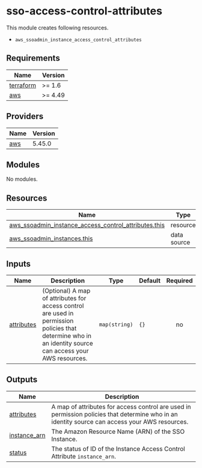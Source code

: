 # sso-access-control-attributes

This module creates following resources.

- `aws_ssoadmin_instance_access_control_attributes`

<!-- BEGINNING OF PRE-COMMIT-TERRAFORM DOCS HOOK -->
## Requirements

| Name | Version |
|------|---------|
| <a name="requirement_terraform"></a> [terraform](#requirement\_terraform) | >= 1.6 |
| <a name="requirement_aws"></a> [aws](#requirement\_aws) | >= 4.49 |

## Providers

| Name | Version |
|------|---------|
| <a name="provider_aws"></a> [aws](#provider\_aws) | 5.45.0 |

## Modules

No modules.

## Resources

| Name | Type |
|------|------|
| [aws_ssoadmin_instance_access_control_attributes.this](https://registry.terraform.io/providers/hashicorp/aws/latest/docs/resources/ssoadmin_instance_access_control_attributes) | resource |
| [aws_ssoadmin_instances.this](https://registry.terraform.io/providers/hashicorp/aws/latest/docs/data-sources/ssoadmin_instances) | data source |

## Inputs

| Name | Description | Type | Default | Required |
|------|-------------|------|---------|:--------:|
| <a name="input_attributes"></a> [attributes](#input\_attributes) | (Optional) A map of attributes for access control are used in permission policies that determine who in an identity source can access your AWS resources. | `map(string)` | `{}` | no |

## Outputs

| Name | Description |
|------|-------------|
| <a name="output_attributes"></a> [attributes](#output\_attributes) | A map of attributes for access control are used in permission policies that determine who in an identity source can access your AWS resources. |
| <a name="output_instance_arn"></a> [instance\_arn](#output\_instance\_arn) | The Amazon Resource Name (ARN) of the SSO Instance. |
| <a name="output_status"></a> [status](#output\_status) | The status of ID of the Instance Access Control Attribute `instance_arn`. |
<!-- END OF PRE-COMMIT-TERRAFORM DOCS HOOK -->
